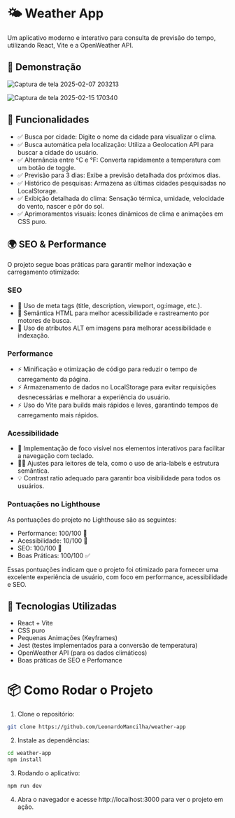 # 🌤️ Weather App
Um aplicativo moderno e interativo para consulta de previsão do tempo, utilizando React, Vite e a OpenWeather API.

## 📸 Demonstração

![Captura de tela 2025-02-07 203213](https://github.com/user-attachments/assets/ec3054bd-a596-4a46-8856-252c29df75f8)

![Captura de tela 2025-02-15 170340](https://github.com/user-attachments/assets/6ba12400-8ec6-4617-b011-a505fe04535f)

## 📌 Funcionalidades
- ✅ Busca por cidade: Digite o nome da cidade para visualizar o clima.
- ✅ Busca automática pela localização: Utiliza a Geolocation API para buscar a cidade do usuário.
- ✅ Alternância entre °C e °F: Converta rapidamente a temperatura com um botão de toggle.
- ✅ Previsão para 3 dias: Exibe a previsão detalhada dos próximos dias.
- ✅ Histórico de pesquisas: Armazena as últimas cidades pesquisadas no LocalStorage.
- ✅ Exibição detalhada do clima: Sensação térmica, umidade, velocidade do vento, nascer e pôr do sol.
- ✅ Aprimoramentos visuais: Ícones dinâmicos de clima e animações em CSS puro.

## 🌍 SEO & Performance
O projeto segue boas práticas para garantir melhor indexação e carregamento otimizado:

### SEO
- 🔹 Uso de meta tags (title, description, viewport, og:image, etc.).
- 🔹 Semântica HTML para melhor acessibilidade e rastreamento por motores de busca.
- 🔹 Uso de atributos ALT em imagens para melhorar acessibilidade e indexação.

### Performance
- ⚡ Minificação e otimização de código para reduzir o tempo de carregamento da página.
- ⚡ Armazenamento de dados no LocalStorage para evitar requisições desnecessárias e melhorar a experiência do usuário.
- ⚡ Uso do Vite para builds mais rápidos e leves, garantindo tempos de carregamento mais rápidos.

### Acessibilidade
- 🔑 Implementação de foco visível nos elementos interativos para facilitar a navegação com teclado.
- 🧑‍🦯 Ajustes para leitores de tela, como o uso de aria-labels e estrutura semântica.
- 💡 Contrast ratio adequado para garantir boa visibilidade para todos os usuários.

### Pontuações no Lighthouse
As pontuações do projeto no Lighthouse são as seguintes:

- Performance: 100/100 🚀
- Acessibilidade: 10/100 🌟
- SEO: 100/100 🏅
- Boas Práticas: 100/100 ✅

Essas pontuações indicam que o projeto foi otimizado para fornecer uma excelente experiência de usuário, com foco em performance, acessibilidade e SEO.

## 🚀 Tecnologias Utilizadas
- React + Vite
- CSS puro 
- Pequenas Animações (Keyframes)
- Jest (testes implementados para a conversão de temperatura)
- OpenWeather API (para os dados climáticos)
- Boas práticas de SEO e Perfomance

# 📦 Como Rodar o Projeto
1. Clone o repositório:

```bash
git clone https://github.com/LeonardoMancilha/weather-app
```

2. Instale as dependências:

```bash
cd weather-app
npm install
```

3. Rodando o aplicativo:

```bash
npm run dev
```

4. Abra o navegador e acesse http://localhost:3000 para ver o projeto em ação.
